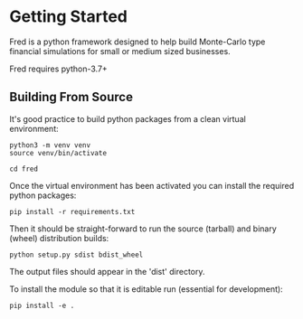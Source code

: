 Getting Started
===============

Fred is a python framework designed to help build Monte-Carlo type financial simulations for small or medium sized businesses.

Fred requires python-3.7+

Building From Source
--------------------

It's good practice to build python packages from a clean virtual environment:

    python3 -m venv venv
    source venv/bin/activate
    
    cd fred

Once the virtual environment has been activated you can install the required python packages:

	pip install -r requirements.txt

Then it should be straight-forward to run the source (tarball) and binary (wheel) distribution builds:

    python setup.py sdist bdist_wheel

The output files should appear in the 'dist' directory. 

To install the module so that it is editable run (essential for development):

    pip install -e .

